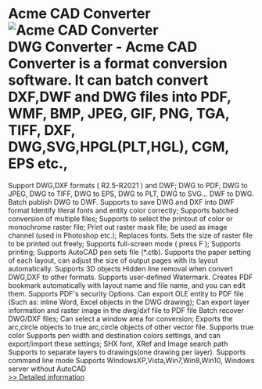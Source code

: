 # Acme CAD Converter<br />![Acme CAD Converter](https://mycommerce.akamaized.net/api/pimages/P174561/BIG/174561.GIF)<br />DWG Converter - Acme CAD Converter is a format conversion software. It can batch convert DXF,DWF and DWG files into PDF, WMF, BMP, JPEG, GIF, PNG, TGA, TIFF, DXF, DWG,SVG,HPGL(PLT,HGL), CGM, EPS etc.,
Support DWG,DXF formats ( R2.5-R2021 ) and DWF;
DWG to PDF, DWG to JPEG, DWG to TIFF, DWG to EPS, DWG to PLT, DWG to SVG...
DWF to DWG.
Batch publish DWG to DWF.
Supports to save DWG and DXF into DWF format
Identify literal fonts and entity color correctly;
Supports batched conversion of multiple files;
Supports to select the printout of color or monochrome raster file;
Print out raster mask file; be used as image channel (used in Photoshop etc.);
Replaces fonts.
Sets the size of raster file to be printed out freely;
Supports full-screen mode ( press F );
Supports printing;
Supports AutoCAD pen sets file (*.ctb).
Supports the paper setting of each layout, can adjust the size of output pages with its layout automatically.
Supports 3D objects Hidden line removal when convert DWG,DXF to other formats.
Supports user-defined Watermark.
Creates PDF bookmark automatically with layout name and file name, and you can edit them.
Supports PDF's security Options.
Can export OLE entity to PDF file (Such as: inline Word, Excel objects in the DWG drawing);
Can export layer information and raster image in the dwg/dxf file to PDF file
Batch recover DWG/DXF files;
Can select a window area for conversion;
Exports the arc,circle objects to true arc,circle objects of other vector file.
Supports true color
Supports pen width and destination colors settings, and can export/import these settings;
SHX font, XRef and Image search path
Supports to separate layers to drawings(one drawing per layer).
Supports command line mode
Supports WindowsXP,Vista,Win7,Win8,Win10, Windows server without AutoCAD<br />[>> Detailed information](https://secure.shareit.com/shareit/product.html?productid=174561&affiliateid=200057808)